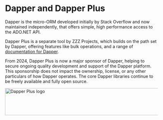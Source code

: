 # Dapper and Dapper Plus

Dapper is the micro-ORM developed initially by Stack Overflow and now maintained independently, that offers simple, high performance
access to the ADO.NET API.

Dapper Plus is a separate tool by ZZZ Projects, which builds on the path set by Dapper, offering features like bulk operations,
and a range of [documentation for Dapper](https://www.learndapper.com/).

From 2024, Dapper Plus is now a major sponsor of Dapper, helping to secure ongoing quality development and support of the Dapper platform.
This sponsorship does not impact the ownership, license, or any other particulars of how Dapper operates. The core Dapper libraries continue
to be freely available and fully open source.

<a href="https://www.learndapper.com/"><img width="728" height="90" alt="Dapper Plus logo" src="https://dapperlib.github.io/Dapper/dapper-sponsor.png" /></a>